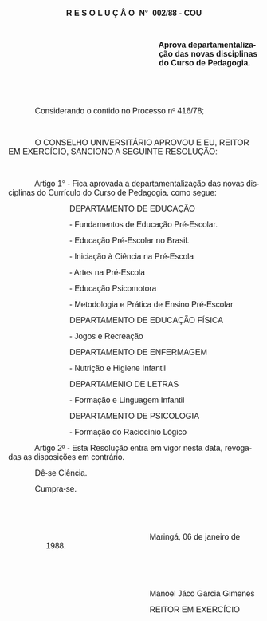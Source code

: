 <body lang=PT-BR style='tab-interval:36.0pt'>

<div class=Section1>

<p class=MsoNormal align=center style='text-align:center'><b style='mso-bidi-font-weight:
normal'><span style='font-size:12.0pt;mso-bidi-font-size:10.0pt;font-family:
Arial;mso-no-proof:yes'>R E S O L U Ç Â O <span
style='mso-spacerun:yes'> </span>N° <span
style='mso-spacerun:yes'> </span>002/88 - COU<o:p></o:p></span></b></p>

<p class=MsoNormal><span style='font-size:12.0pt;mso-bidi-font-size:10.0pt;
font-family:Arial;mso-no-proof:yes'><o:p>&nbsp;</o:p></span></p>

<p class=MsoNormal style='margin-left:8.0cm;text-indent:-7.05pt'><b
style='mso-bidi-font-weight:normal'><span style='font-size:12.0pt;mso-bidi-font-size:
10.0pt;font-family:Arial;mso-no-proof:yes'><span style='mso-tab-count:1'>  </span>Aprova
departamentalização das novas disciplinas do Curso de Pedagogia.<o:p></o:p></span></b></p>

<p class=MsoNormal><span style='font-size:12.0pt;mso-bidi-font-size:10.0pt;
font-family:Arial;mso-no-proof:yes'><o:p>&nbsp;</o:p></span></p>

<p class=MsoNormal><span style='font-size:12.0pt;mso-bidi-font-size:10.0pt;
font-family:Arial;mso-no-proof:yes'><o:p>&nbsp;</o:p></span></p>

<p class=MsoNormal><span style='font-size:12.0pt;mso-bidi-font-size:10.0pt;
font-family:Arial;mso-no-proof:yes'><span style='mso-tab-count:1'>            </span>Considerando
o contido no Processo nº 416/78;<o:p></o:p></span></p>

<p class=MsoNormal><span style='font-size:12.0pt;mso-bidi-font-size:10.0pt;
font-family:Arial;mso-no-proof:yes'><o:p>&nbsp;</o:p></span></p>

<p class=MsoNormal><span style='font-size:12.0pt;mso-bidi-font-size:10.0pt;
font-family:Arial;mso-no-proof:yes'><span style='mso-tab-count:1'>            </span>O
CONSELHO UNIVERSITÁRIO APROVOU E EU, REITOR EM EXERCÍCIO, SANCIONO A SEGUINTE
RESOLUÇÃO:<o:p></o:p></span></p>

<p class=MsoNormal><span style='font-size:12.0pt;mso-bidi-font-size:10.0pt;
font-family:Arial;mso-no-proof:yes'><o:p>&nbsp;</o:p></span></p>

<p class=MsoNormal><span style='font-size:12.0pt;mso-bidi-font-size:10.0pt;
font-family:Arial;mso-no-proof:yes'><span style='mso-tab-count:1'>            </span>Artigo
1° - Fica aprovada a departamentalização das novas disciplinas do Currículo do
Curso de Pedagogia, como segue:<o:p></o:p></span></p>

<p class=MsoNormal style='text-indent:92.15pt'><span style='font-size:12.0pt;
mso-bidi-font-size:10.0pt;font-family:Arial;mso-no-proof:yes'>DEPARTAMENTO DE
EDUCAÇÃO<o:p></o:p></span></p>

<p class=MsoNormal style='text-indent:92.15pt'><span style='font-size:12.0pt;
mso-bidi-font-size:10.0pt;font-family:Arial;mso-no-proof:yes'>- Fundamentos de
Educação Pré-Escolar.<o:p></o:p></span></p>

<p class=MsoNormal style='text-indent:92.15pt'><span style='font-size:12.0pt;
mso-bidi-font-size:10.0pt;font-family:Arial;mso-no-proof:yes'>- Educação Pré-Escolar
no Brasil.<o:p></o:p></span></p>

<p class=MsoNormal style='text-indent:92.15pt'><span style='font-size:12.0pt;
mso-bidi-font-size:10.0pt;font-family:Arial;mso-no-proof:yes'>- Iniciação à
Ciência na Pré-Escola<o:p></o:p></span></p>

<p class=MsoNormal style='text-indent:92.15pt'><span style='font-size:12.0pt;
mso-bidi-font-size:10.0pt;font-family:Arial;mso-no-proof:yes'>- Artes na Pré-Escola<o:p></o:p></span></p>

<p class=MsoNormal style='text-indent:92.15pt'><span style='font-size:12.0pt;
mso-bidi-font-size:10.0pt;font-family:Arial;mso-no-proof:yes'>- Educação
Psicomotora<o:p></o:p></span></p>

<p class=MsoNormal style='text-indent:92.15pt'><span style='font-size:12.0pt;
mso-bidi-font-size:10.0pt;font-family:Arial;mso-no-proof:yes'>- Metodologia e
Prática de Ensino Pré-Escolar<o:p></o:p></span></p>

<p class=MsoNormal style='text-indent:92.15pt'><span style='font-size:12.0pt;
mso-bidi-font-size:10.0pt;font-family:Arial;mso-no-proof:yes'>DEPARTAMENTO DE
EDUCAÇÃO FÍSICA<o:p></o:p></span></p>

<p class=MsoNormal style='text-indent:92.15pt'><span style='font-size:12.0pt;
mso-bidi-font-size:10.0pt;font-family:Arial;mso-no-proof:yes'>- Jogos e
Recreação<o:p></o:p></span></p>

<p class=MsoNormal style='text-indent:92.15pt'><span style='font-size:12.0pt;
mso-bidi-font-size:10.0pt;font-family:Arial;mso-no-proof:yes'>DEPARTAMENTO DE
ENFERMAGEM<o:p></o:p></span></p>

<p class=MsoNormal style='text-indent:92.15pt'><span style='font-size:12.0pt;
mso-bidi-font-size:10.0pt;font-family:Arial;mso-no-proof:yes'>- Nutrição e
Higiene Infantil<o:p></o:p></span></p>

<p class=MsoNormal style='text-indent:92.15pt'><span style='font-size:12.0pt;
mso-bidi-font-size:10.0pt;font-family:Arial;mso-no-proof:yes'>DEPARTAMENIO DE
LETRAS<o:p></o:p></span></p>

<p class=MsoNormal style='text-indent:92.15pt'><span style='font-size:12.0pt;
mso-bidi-font-size:10.0pt;font-family:Arial;mso-no-proof:yes'>- Formação e
Linguagem Infantil<o:p></o:p></span></p>

<p class=MsoNormal style='text-indent:92.15pt'><span style='font-size:12.0pt;
mso-bidi-font-size:10.0pt;font-family:Arial;mso-no-proof:yes'>DEPARTAMENTO DE
PSICOLOGIA<o:p></o:p></span></p>

<p class=MsoNormal style='text-indent:92.15pt'><span style='font-size:12.0pt;
mso-bidi-font-size:10.0pt;font-family:Arial;mso-no-proof:yes'>- Formação do
Raciocínio Lógico<o:p></o:p></span></p>

<p class=MsoNormal><span style='font-size:12.0pt;mso-bidi-font-size:10.0pt;
font-family:Arial;mso-no-proof:yes'><span style='mso-tab-count:1'>            </span>Artigo
2º - Esta Resolução entra em vigor nesta data, revogadas as disposições em
contrário.<o:p></o:p></span></p>

<p class=MsoNormal><span style='font-size:12.0pt;mso-bidi-font-size:10.0pt;
font-family:Arial;mso-no-proof:yes'><span style='mso-tab-count:1'>            </span>Dê-se
Ciência.<o:p></o:p></span></p>

<p class=MsoNormal><span style='font-size:12.0pt;mso-bidi-font-size:10.0pt;
font-family:Arial;mso-no-proof:yes'><span style='mso-tab-count:1'>            </span>Cumpra-se.<o:p></o:p></span></p>

<p class=MsoNormal><span style='font-size:12.0pt;mso-bidi-font-size:10.0pt;
font-family:Arial;mso-no-proof:yes'><o:p>&nbsp;</o:p></span></p>

<p class=MsoNormal><span style='font-size:12.0pt;mso-bidi-font-size:10.0pt;
font-family:Arial;mso-no-proof:yes'><o:p>&nbsp;</o:p></span></p>

<p class=MsoNormal style='margin-left:2.0cm;text-indent:155.95pt'><span
style='font-size:12.0pt;mso-bidi-font-size:10.0pt;font-family:Arial;mso-no-proof:
yes'>Maringá, 06 de janeiro de 1988.<o:p></o:p></span></p>

<p class=MsoNormal style='margin-left:2.0cm;text-indent:155.95pt'><span
style='font-size:12.0pt;mso-bidi-font-size:10.0pt;font-family:Arial;mso-no-proof:
yes'><o:p>&nbsp;</o:p></span></p>

<p class=MsoNormal style='margin-left:2.0cm;text-indent:155.95pt'><span
style='font-size:12.0pt;mso-bidi-font-size:10.0pt;font-family:Arial;mso-no-proof:
yes'><o:p>&nbsp;</o:p></span></p>

<p class=MsoNormal style='margin-left:177.2pt;text-indent:35.4pt'><span
style='font-size:12.0pt;mso-bidi-font-size:10.0pt;font-family:Arial;mso-no-proof:
yes'>Manoel Jáco Garcia Gimenes<o:p></o:p></span></p>

<p class=MsoNormal style='margin-left:177.2pt;text-indent:35.4pt'><span
style='font-size:12.0pt;mso-bidi-font-size:10.0pt;font-family:Arial;mso-no-proof:
yes'>REITOR EM EXERCÍCIO<o:p></o:p></span></p>

</div>

</body>
